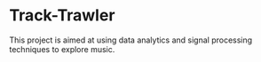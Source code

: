 # Track-Trawler
This project is aimed at using data analytics and signal processing techniques to explore music.
